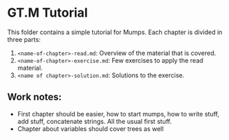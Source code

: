 # GT.M Tutorial

This folder contains a simple tutorial for Mumps. Each chapter is divided in
three parts:

1. `<name-of-chapter>-read.md`: Overview of the material that is covered.
1. `<name-of-chapter>-exercise.md`: Few exercises to apply the read material.
1. `<name of chapter>-solution.md`: Solutions to the exercise.

## Work notes:

- First chapter should be easier, how to start mumps, how to write stuff, add
  stuff, concatenate strings. All the usual first stuff.
- Chapter about variables should cover trees as well